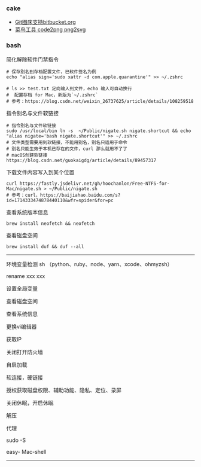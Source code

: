 ### cake

* [Git图床支持bitbucket.org](https://bitbucket.org)
* [菜鸟工具 code2png png2svg](https://c.runoob.com/front-end/7433/)

### bash


简化解除软件门禁指令

```
# 保存别名到存档配置文件，已软件签名为例
echo "alias sign='sudo xattr -d com.apple.quarantine'" >> ~/.zshrc

# ls >> test.txt 定向输入到文件，echo 输入可自动换行
#  配置存档 for Mac，新版为`~/.zshrc`
# 参考：https://blog.csdn.net/weixin_26737625/article/details/108259518
```


指令别名与文件软链接

```
# 指令别名与文件软链接
sudo /usr/local/bin ln -s  ~/Public/nigate.sh nigate.shortcut && echo "alias nigate='bash nigate.shortcut'" >> ~/.zshrc
# 文件类型需要用到软链接，不能用别名，别名只适用于命令
# 别名只能生效于本机已存在的文件，curl 那么就用不了了
# macOS创建软链接 https://blog.csdn.net/guokaigdg/article/details/89457317
```


下载文件内容写入到某个位置

```
curl https://fastly.jsdelivr.net/gh/hoochanlon/Free-NTFS-for-Mac/nigate.sh > ~/Public/nigate.sh
# 参考：curl，https://baijiahao.baidu.com/s?id=1714333474878440110&wfr=spider&for=pc
```

查看系统版本信息

```
brew install neofetch && neofetch
```

查看磁盘空间

```
brew install duf && duf --all
```


---

环境变量检测 sh
（python、ruby、node、yarn、xcode、ohmyzsh）

rename xxx xxx

设置全局变量

查看磁盘空间

查看系统信息

更换vi编辑器

获取IP

关闭打开防火墙

自启加载

软连接，硬链接

授权获取磁盘权限、辅助功能、隐私、定位、录屏

关闭休眠，开启休眠

解压

代理

sudo -S

easy- Mac-shell


----
